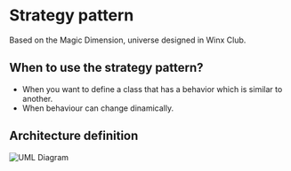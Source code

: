 # Strategy pattern

Based on the Magic Dimension, universe designed in Winx Club.

## When to use the strategy pattern?

* When you want to define a class that has a behavior which is similar to another.
* When behaviour can change dinamically.

## Architecture definition
![UML Diagram](https://i.imgur.com/QCmMMcD.png)
